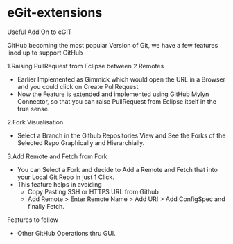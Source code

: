 eGit-extensions
===============

Useful Add On to eGIT

GitHub becoming the most popular Version of Git, we have a few features lined up to support GitHub

1.Raising PullRequest from Eclipse between 2 Remotes
  - Earlier Implemented as Gimmick which would open the URL in a Browser and you could click on Create PullRequest
  - Now the Feature is extended and implemented using GitHub Mylyn Connector, so that you can raise PullRequest from Eclipse itself in the true sense.

2.Fork Visualisation
  - Select a Branch in the Github Repositories View and See the Forks of the Selected Repo Graphically and Hierarchially.

3.Add Remote and Fetch from Fork
  - You can Select a Fork and decide to Add a Remote and Fetch that into your Local Git Repo in just 1 Click.
  - This feature helps in avoiding 
    - Copy Pasting SSH or HTTPS URL from Github
    - Add Remote > Enter Remote Name > Add URI > Add ConfigSpec and finally Fetch.

Features to follow
  - Other GitHub Operations thru GUI.
